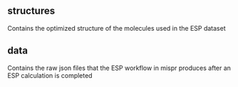 
## structures
Contains the optimized structure of the molecules used in the ESP dataset

## data
Contains the raw json files that the ESP workflow in mispr produces 
after an ESP calculation is completed